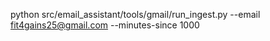 python src/email_assistant/tools/gmail/run_ingest.py --email fit4gains25@gmail.com --minutes-since 1000
